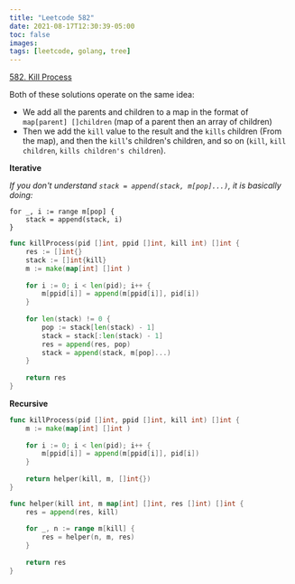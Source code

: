 ```yaml
---
title: "Leetcode 582"
date: 2021-08-17T12:30:39-05:00
toc: false
images:
tags: [leetcode, golang, tree]
---
```


[582. Kill Process](https://leetcode.com/problems/kill-process/)

Both of these solutions operate on the same idea:

* We add all the parents and children to a map in the format of `map[parent] []children` (map of a parent then an array of children)
* Then we add the `kill` value to the result and the `kills` children (From the map), and then the `kill`'s children's children, and so on (`kill`, `kill children`, `kills children's children`).

**Iterative**

*If you don't understand `stack = append(stack, m[pop]...)`, it is basically doing:*

```
for _, i := range m[pop] {
    stack = append(stack, i)
}
```

``` go
func killProcess(pid []int, ppid []int, kill int) []int {
	res := []int{}
    stack := []int{kill}
    m := make(map[int] []int )
	
    for i := 0; i < len(pid); i++ {
        m[ppid[i]] = append(m[ppid[i]], pid[i])
    }
    
    for len(stack) != 0 {
        pop := stack[len(stack) - 1]
        stack = stack[:len(stack) - 1]
        res = append(res, pop)
        stack = append(stack, m[pop]...)
    }
    
	return res
}
```

**Recursive**

``` go
func killProcess(pid []int, ppid []int, kill int) []int {
    m := make(map[int] []int )
	
    for i := 0; i < len(pid); i++ {
        m[ppid[i]] = append(m[ppid[i]], pid[i])
    }
    
    return helper(kill, m, []int{})
}

func helper(kill int, m map[int] []int, res []int) []int {
    res = append(res, kill)
    
    for _, n := range m[kill] {
        res = helper(n, m, res)
    }
    
    return res
}
```
